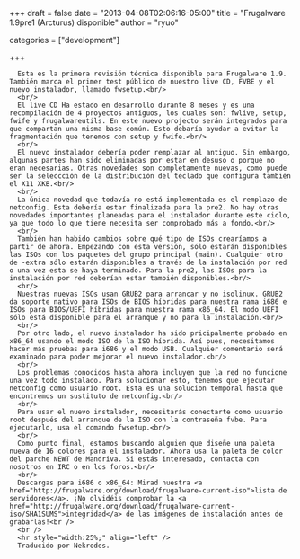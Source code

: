 
+++
draft = false
date = "2013-04-08T02:06:16-05:00"
title = "Frugalware 1.9pre1 (Arcturus) disponible"
author = "ryuo"

categories = ["development"]

+++

      Esta es la primera revisión técnica disponible para Frugalware 1.9. También marca el primer test público de nuestro live CD, FVBE y el nuevo instalador, llamado fwsetup.<br/>
      <br/>
      El live CD Ha estado en desarrollo durante 8 meses y es una recompilación de 4 proyectos antiguos, los cuales son: fwlive, setup, fwife y frugalwareutils. En este nuevo projecto serán integrados para que compartan una misma base común. Esto debaría ayudar a evitar la fragmentación que tenemos con setup y fwife.<br/>
      <br/>
      El nuevo instalador debería poder remplazar al antiguo. Sin embargo, algunas partes han sido eliminadas por estar en desuso o porque no eran necesarias. Otras novedades son completamente nuevas, como puede ser la seleccción de la distribución del teclado que configura también el X11 XKB.<br/>
      <br/>
      La única novedad que todavía no está implementada es el remplazo de netconfig. Esta debería estar finalizada para la pre2. No hay otras novedades importantes planeadas para el instalador durante este ciclo, ya que todo lo que tiene necesita ser comprobado más a fondo.<br/>
      <br/>
      También han habido cambios sobre qué tipo de ISOs crearíamos a partir de ahora. Empezando con esta versión, sólo estarán disponibles las ISOs con los paquetes del grupo principal (main). Cualquier otro de -extra sólo estarán disponibles a través de la instalación por red o una vez esta se haya terminado. Para la pre2, las ISOs para la instalación por red deberían estar también disponibles.<br/>
      <br/>
      Nuestras nuevas ISOs usan GRUB2 para arrancar y no isolinux. GRUB2 da soporte nativo para ISOs de BIOS híbridas para nuestra rama i686 e ISOs para BIOS/UEFI híbridas para nuestra rama x86_64. El modo UEFI sólo está disponible para el arranque y no para la instalación.<br/>
      <br/>
      Por otro lado, el nuevo instalador ha sido pricipalmente probado en x86_64 usando el modo ISO de la ISO híbrida. Así pues, necesitamos hacer más pruebas para i686 y el modo USB. Cualquier comentario será examinado para poder mejorar el nuevo instalador.<br/>
      <br/>
      Los problemas conocidos hasta ahora incluyen que la red no funcione una vez todo instalado. Para solucionar esto, tenemos que ejecutar netconfig como usuario root. Esta es una solucion temporal hasta que encontremos un sustituto de netconfig.<br/>
      <br/>
      Para usar el nuevo instalador, necesitarás conectarte como usuario root después del arranque de la ISO con la contraseña fvbe. Para ejecutarlo, usa el comando fwsetup.<br/>
      <br/>
      Como punto final, estamos buscando alguien que diseñe una paleta nueva de 16 colores para el instalador. Ahora usa la paleta de color del parche NEWT de Mandriva. Si estás interesado, contacta con nosotros en IRC o en los foros.<br/>
      <br/>
      Descargas para i686 o x86_64: Mirad nuestra <a href="http://frugalware.org/download/frugalware-current-iso">lista de servidores</a>. ¡No olvidéis comprobar la <a href="http://frugalware.org/download/frugalware-current-iso/SHA1SUMS">integridad</a> de las imágenes de instalación antes de grabarlas!<br />
      <br />
      <hr style="width:25%;" align="left" />
      Traducido por Nekrodes.
        
    